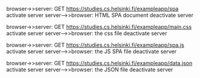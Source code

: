   browser->>server: GET https://studies.cs.helsinki.fi/exampleapp/spa
  activate server
  server-->>browser: HTML SPA document
  deactivate server

  browser->>server: GET https://studies.cs.helsinki.fi/exampleapp/main.css
  activate server
  server-->>browser: the css file
  deactivate server

  browser->>server: GET https://studies.cs.helsinki.fi/exampleapp/spa.js
  activate server
  server-->>browser: the JS SPA file
  deactivate server

  browser->>server: GET https://studies.cs.helsinki.fi/exampleapp/data.json
  activate server
  server-->>browser: the JSON file
  deactivate server